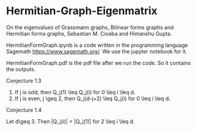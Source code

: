 # Hermitian-Graph-Eigenmatrix
On the eigenvalues of Grassmann graphs, Bilinear forms graphs and Hermitian forms graphs, Sebastian M. Cioaba and Himanshu Gupta.

HermitianFormGraph.ipynb is a code written in the programming language Sagemath https://www.sagemath.org/. We use the jupyter notebook for it.

HermitianFormGraph.pdf is the pdf file after we run the code. So it contains the outputs. 

Conjecture 1.3
 1) If j is odd, then Q_j(1) \leq Q_j(i) for 0 \leq i \leq d.
 2) If j is even, j \geq 2, then Q_j(d-j+2) \leq Q_j(i) for 0 \leq i \leq d.

Conjecture 1.4 

Let d\geq 3. Then |Q_j(i)| < |Q_j(1)| for 2 \leq i \leq d. 
